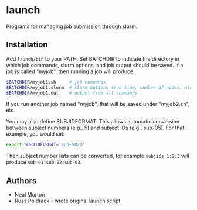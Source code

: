 # launch
Programs for managing job submission through slurm.

## Installation

Add `launch/bin` to your PATH. Set BATCHDIR to indicate the directory
in which job commands, slurm options, and job output should be saved.
If a job is called "myjob", then running a job will produce:

```bash
$BATCHDIR/myjob1.sh     # job commands 
$BATCHDIR/myjob1.slurm  # slurm options (run time, number of nodes, etc.)
$BATCHDIR/myjob1.out    # output from all commands
```

If you run another job named "myjob", that will be saved under 
"myjob2.sh", etc.

You may also define SUBJIDFORMAT. This allows automatic conversion 
between subject numbers (e.g., 5) and subject IDs (e.g., sub-05).
For that example, you would set:

```bash
export SUBJIDFORMAT='sub-%02d'
```

Then subject number lists can be converted, for example `subjids 1:2:3` 
will produce `sub-01:sub-02:sub-03`. 

## Authors

* Neal Morton
* Russ Poldrack - wrote original launch script
